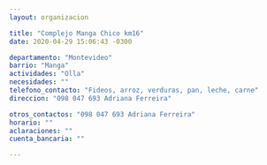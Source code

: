 ```yaml
---
layout: organizacion

title: "Complejo Manga Chico km16"
date: 2020-04-29 15:06:43 -0300

departamento: "Montevideo"
barrio: "Manga"
actividades: "Olla"
necesidades: ""
telefono_contacto: "Fideos, arroz, verduras, pan, leche, carne"
direccion: "098 047 693 Adriana Ferreira"

otros_contactos: "098 047 693 Adriana Ferreira"
horario: ""
aclaraciones: ""
cuenta_bancaria: ""

---
```

